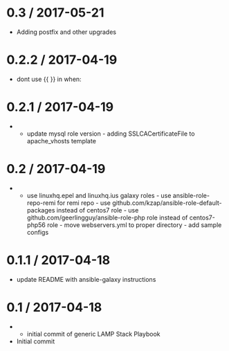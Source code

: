
0.3 / 2017-05-21
================

  * Adding postfix and other upgrades

0.2.2 / 2017-04-19
==================

  * dont use {{ }} in when:

0.2.1 / 2017-04-19
==================

  * - update mysql role version - adding SSLCACertificateFile to apache_vhosts template

0.2 / 2017-04-19
================

  * - use linuxhq.epel and linuxhq.ius galaxy roles - use ansible-role-repo-remi for remi repo - use github.com/kzap/ansible-role-default-packages instead of centos7 role - use github.com/geerlingguy/ansible-role-php role instead of centos7-php56 role - move webservers.yml to proper directory - add sample configs

0.1.1 / 2017-04-18
==================

  * update README with ansible-galaxy instructions

0.1 / 2017-04-18
================

  * - initial commit of generic LAMP Stack Playbook
  * Initial commit
